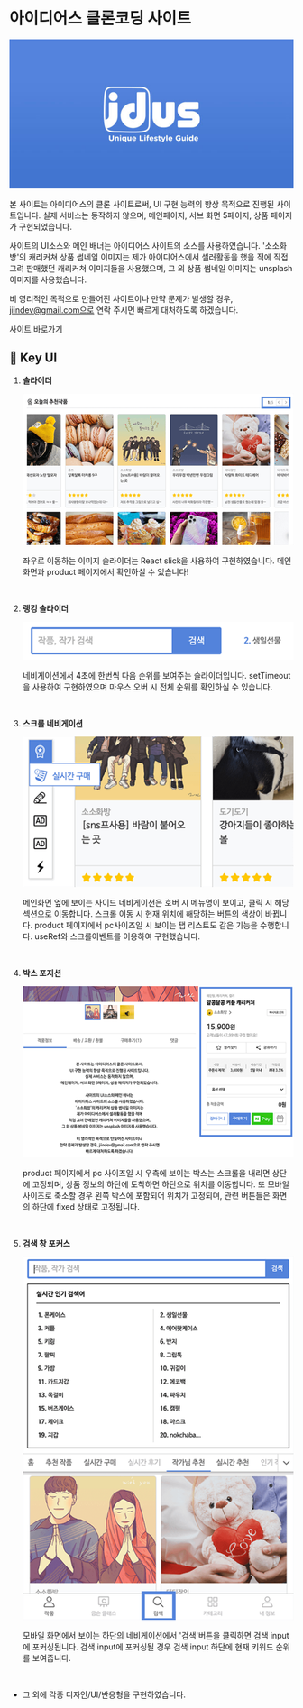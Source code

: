 # 아이디어스 클론코딩 사이트

![제이디어스 썸네일 이미지](/readme/site_thumbnail.jpg)

본 사이트는 아이디어스의 클론 사이트로써,
UI 구현 능력의 향상 목적으로 진행된 사이트입니다.
실제 서비스는 동작하지 않으며,
메인페이지, 서브 화면 5페이지, 상품 페이지가 구현되었습니다.

사이트의 UI소스와 메인 배너는
아이디어스 사이트의 소스를 사용하였습니다.
'소소화방'의 캐리커쳐 상품 썸네일 이미지는
제가 아이디어스에서 셀러활동을 했을 적에
직접 그려 판매했던 캐리커쳐 이미지들을 사용했으며,
그 외 상품 썸네일 이미지는 unsplash 이미지를 사용했습니다.

비 영리적인 목적으로 만들어진 사이트이나
만약 문제가 발생할 경우, jiindev@gmail.com으로 연락 주시면
빠르게 대처하도록 하겠습니다.

[사이트 바로가기](https://jdus.netlify.app/)


## 🚀 Key UI

1.  **슬라이더**

    ![슬라이더 캡쳐](/readme/readme1.png)

    좌우로 이동하는 이미지 슬라이더는 React slick을 사용하여 구현하였습니다.
    메인 화면과 product 페이지에서 확인하실 수 있습니다!
    
    <br/>

1.  **랭킹 슬라이더**

    ![슬라이더 캡쳐](/readme/readme2.png)
    
    네비게이션에서 4초에 한번씩 다음 순위를 보여주는 슬라이더입니다. setTimeout을 사용하여 구현하였으며 마우스 오버 시 전체 순위를 확인하실 수 있습니다.

    <br/>

1.  **스크롤 네비게이션**

    ![슬라이더 캡쳐](/readme/readme3.png)
    
    메인화면 옆에 보이는 사이드 네비게이션은 호버 시 메뉴명이 보이고, 클릭 시 해당 섹션으로 이동합니다. 스크롤 이동 시 현재 위치에 해당하는 버튼의 색상이 바뀝니다.
    product 페이지에서 pc사이즈일 시 보이는 탭 리스트도 같은 기능을 수행합니다. 
    useRef와 스크롤이벤트를 이용하여 구현했습니다.

    <br/>

1.  **박스 포지션**

    ![슬라이더 캡쳐](/readme/readme4.png)
    
    product 페이지에서 pc 사이즈일 시 우측에 보이는 박스는 스크롤을 내리면 상단에 고정되며, 상품 정보의 하단에 도착하면 하단으로 위치를 이동합니다. 또 모바일 사이즈로 축소할 경우 왼쪽 박스에 포함되어 위치가 고정되며, 관련 버튼들은 화면의 하단에 fixed 상태로 고정됩니다.

    <br/>

1.  **검색 창 포커스**

    ![슬라이더 캡쳐](/readme/readme5.png)
    
    모바일 화면에서 보이는 하단의 네비게이션에서 '검색'버튼을 클릭하면 검색 input에 포커싱됩니다. 검색 input에 포커싱될 경우 검색 input 하단에 현재 키워드 순위를 보여줍니다.

    <br/>

-  그 외에 각종 디자인/UI/반응형을 구현하였습니다.
